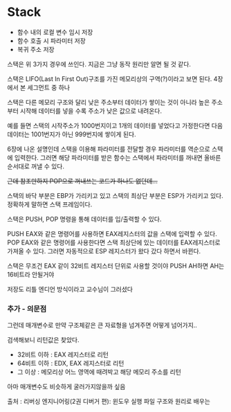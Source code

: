 # Stack
- 함수 내의 로컬 변수 임시 저장
- 함수 호출 시 파라미터 저장
- 복귀 주소 저장

스택은 위 3가지 경우에 쓰인다. 지금은 그냥 동작 원리만 알면 될 것 같다.

스택은 LIFO(Last In First Out)구조를 가진 메모리상의 구역(?)이라고 보면 된다. 4장에서 본 세그먼트 중 하나

스택은 다른 메모리 구조와 달리 낮은 주소부터 데이터가 쌓이는 것이 아니라 높은 주소부터 시작해 데이터를 넣을 수록 주소가 낮은 값으로 내려온다.

예를 들면 스택의 시작주소가 1000번지이고 1개의 데이터를 넣었다고 가정한다면 다음 데이터는 1001번지가 아닌 999번지에 쌓이게 된다.

6장에 나온 설명인데 스택을 이용해 파라미터를 전달할 경우 파라미터를 역순으로 스택에 입력한다.
그러면 해당 파라미터를 받은 함수는 스택에서 파라미터를 꺼내면 올바른 순서대로 꺼낼 수 있다.

~~근데 참조만하지 POP으로 꺼내쓰는 코드가 하나도 없던데...~~

스택의 바닥 부분은 EBP가 가리키고 있고 스택의 최상단 부분은 ESP가 가리키고 있다. 정확하게 말하면 스택 프레임이다.

스택은 PUSH, POP 명령을 통해 데이터를 입/출력할 수 있다.

PUSH EAX와 같은 명령어를 사용하면 EAX레지스터의 값을 스택에 입력할 수 있다.
POP EAX와 같은 명령어를 사용한다면 스택 최상단에 있는 데이터를 EAX레지스터로 가져올 수 있다.
그러면 자동적으로 ESP 레지스터가 왔다 갔다 하면서 바뀐다.

스택은 무조건 EAX 같이 32비트 레지스터 단위로 사용할 것이야
PUSH AH하면 AH는 16비트라 안될거야

저장도 리틀 엔디언 방식이라고 교수님이 그러셨다

### 추가 - 의문점

그런데 매개변수로 만약 구조체같은 큰 자료형을 넘겨주면 어떻게 넘어가지..

검색해보니 리턴값은 찾았다. 

- 32비트 이하 : EAX 레지스터로 리턴
- 64비트 이하 : EDX, EAX 레지스터로 리턴
- 그 이상 : 메모리상 어느 영역에 때려박고 해당 메모리 주소를 리턴

아마 매개변수도 비슷하게 굴러가지않을까 싶음

출처 : 리버싱 엔지니어링(2권 디버거 편): 윈도우 실행 파일 구조와 원리로 배우는